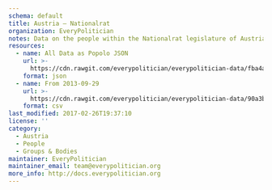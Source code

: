```yaml
---
schema: default
title: Austria — Nationalrat
organization: EveryPolitician
notes: Data on the people within the Nationalrat legislature of Austria.
resources:
  - name: All Data as Popolo JSON
    url: >-
      https://cdn.rawgit.com/everypolitician/everypolitician-data/fba4a21b349171008ae44363c14a1344fb80e11b/data/Austria/Nationalrat/ep-popolo-v1.0.json
    format: json
  - name: From 2013-09-29
    url: >-
      https://cdn.rawgit.com/everypolitician/everypolitician-data/90a3b85c630e56aebed97bcc6c8aaf1fc87c7baf/data/Austria/Nationalrat/term-25.csv
    format: csv
last_modified: 2017-02-26T19:37:10
license: ''
category:
  - Austria
  - People
  - Groups & Bodies
maintainer: EveryPolitician
maintainer_email: team@everypolitician.org
more_info: http://docs.everypolitician.org
---
```


